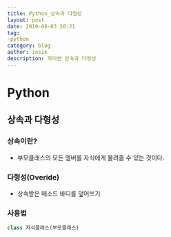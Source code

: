 ```yaml
---
title: Python_상속과 다형성
layout: post
date: 2019-08-03 20:21
tag:
-python
category: blog
author: insik
description: 파이썬 상속과 다형성
---
```


# Python

## 상속과 다형성

### 상속이란?

- 부모클래스의 모든 멤버를 자식에게 물려줄 수 있는 것이다.



### 다형성(Overide)

- 상속받은 메소드 바디를 덮어쓰기



### 사용법

```python
class 자식클래스(부모클래스)
```

